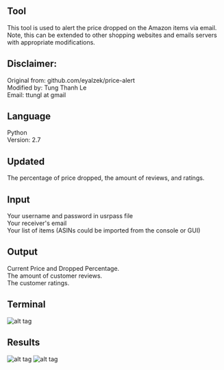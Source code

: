## Tool 
This tool is used to alert the price dropped on the Amazon items via email.</br>
Note, this can be extended to other shopping websites and emails servers with appropriate modifications.</br>
## Disclaimer:
Original from: github.com/eyalzek/price-alert <br />
Modified by: Tung Thanh Le <br />
Email: ttungl at gmail <br />
## Language
Python <br />
Version: 2.7 <br />
## Updated
The percentage of price dropped,
the amount of reviews, and ratings.<br />
## Input
Your username and password in usrpass file<br />
Your receiver's email<br />
Your list of items (ASINs could be imported from the console or GUI)<br />
## Output
Current Price and Dropped Percentage.<br />
The amount of customer reviews.<br />
The customer ratings.<br />

## Terminal
![alt tag](https://github.com/ttungl/email-alert-price-reviews-rating-Amazon-items/blob/master/price-review-rating-email--alert-v1.png?raw=true)

## Results
![alt tag](https://github.com/ttungl/email-alert-price-reviews-rating-Amazon-items/blob/master/emailed-alert-v1.png?raw=true)
![alt tag](https://github.com/ttungl/email-alert-price-reviews-rating-Amazon-items/blob/master/email-alert-content-v1.png?raw=true)
